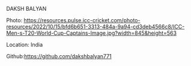 DAKSH BALYAN

Photo: https://resources.pulse.icc-cricket.com/photo-resources/2022/10/15/bfd6b651-3313-484a-9a94-cd3deb4566c8/ICC-Men-s-T20-World-Cup-Captains-Image.jpg?width=845&height=563

Location: India

Github:https://github.com/dakshbalyan771
